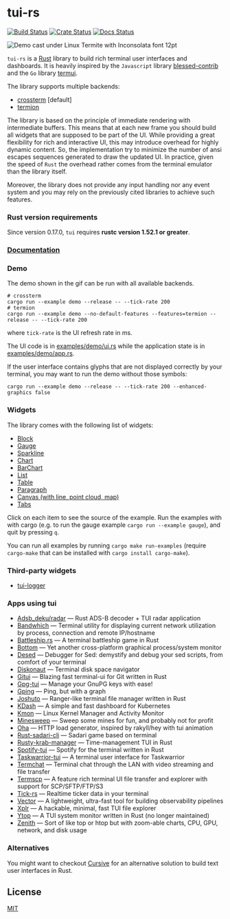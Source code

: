 # tui-rs

[![Build Status](https://github.com/fdehau/tui-rs/workflows/CI/badge.svg)](https://github.com/fdehau/tui-rs/actions?query=workflow%3ACI+)
[![Crate Status](https://img.shields.io/crates/v/tui.svg)](https://crates.io/crates/tui)
[![Docs Status](https://docs.rs/tui/badge.svg)](https://docs.rs/crate/tui/)

<img src="./assets/demo.gif" alt="Demo cast under Linux Termite with Inconsolata font 12pt">

`tui-rs` is a [Rust](https://www.rust-lang.org) library to build rich terminal
user interfaces and dashboards. It is heavily inspired by the `Javascript`
library [blessed-contrib](https://github.com/yaronn/blessed-contrib) and the
`Go` library [termui](https://github.com/gizak/termui).

The library supports multiple backends:
  - [crossterm](https://github.com/crossterm-rs/crossterm) [default]
  - [termion](https://github.com/ticki/termion)

The library is based on the principle of immediate rendering with intermediate
buffers. This means that at each new frame you should build all widgets that are
supposed to be part of the UI. While providing a great flexibility for rich and
interactive UI, this may introduce overhead for highly dynamic content. So, the
implementation try to minimize the number of ansi escapes sequences generated to
draw the updated UI. In practice, given the speed of `Rust` the overhead rather
comes from the terminal emulator than the library itself.

Moreover, the library does not provide any input handling nor any event system and
you may rely on the previously cited libraries to achieve such features.

### Rust version requirements

Since version 0.17.0, `tui` requires **rustc version 1.52.1 or greater**.

### [Documentation](https://docs.rs/tui)

### Demo

The demo shown in the gif can be run with all available backends.

```
# crossterm
cargo run --example demo --release -- --tick-rate 200
# termion
cargo run --example demo --no-default-features --features=termion --release -- --tick-rate 200
```

where `tick-rate` is the UI refresh rate in ms.

The UI code is in [examples/demo/ui.rs](https://github.com/fdehau/tui-rs/blob/v0.16.0/examples/demo/ui.rs) while the
application state is in [examples/demo/app.rs](https://github.com/fdehau/tui-rs/blob/v0.16.0/examples/demo/app.rs).

If the user interface contains glyphs that are not displayed correctly by your terminal, you may want to run
the demo without those symbols:

```
cargo run --example demo --release -- --tick-rate 200 --enhanced-graphics false
```

### Widgets

The library comes with the following list of widgets:

  * [Block](https://github.com/fdehau/tui-rs/blob/v0.16.0/examples/block.rs)
  * [Gauge](https://github.com/fdehau/tui-rs/blob/v0.16.0/examples/gauge.rs)
  * [Sparkline](https://github.com/fdehau/tui-rs/blob/v0.16.0/examples/sparkline.rs)
  * [Chart](https://github.com/fdehau/tui-rs/blob/v0.16.0/examples/chart.rs)
  * [BarChart](https://github.com/fdehau/tui-rs/blob/v0.16.0/examples/barchart.rs)
  * [List](https://github.com/fdehau/tui-rs/blob/v0.16.0/examples/list.rs)
  * [Table](https://github.com/fdehau/tui-rs/blob/v0.16.0/examples/table.rs)
  * [Paragraph](https://github.com/fdehau/tui-rs/blob/v0.16.0/examples/paragraph.rs)
  * [Canvas (with line, point cloud, map)](https://github.com/fdehau/tui-rs/blob/v0.16.0/examples/canvas.rs)
  * [Tabs](https://github.com/fdehau/tui-rs/blob/v0.16.0/examples/tabs.rs)

Click on each item to see the source of the example. Run the examples with with 
cargo (e.g. to run the gauge example `cargo run --example gauge`), and quit by pressing `q`.

You can run all examples by running `cargo make run-examples` (require
`cargo-make` that can be installed with `cargo install cargo-make`).

### Third-party widgets

* [tui-logger](https://github.com/gin66/tui-logger)

### Apps using tui

* [Adsb_deku/radar](https://github.com/wcampbell0x2a/adsb_deku#radar-tui) — Rust ADS-B decoder + TUI radar application
* [Bandwhich](https://github.com/imsnif/bandwhich) — Terminal utility for displaying current network utilization by process, connection and remote IP/hostname
* [Battleship.rs](https://github.com/deepu105/battleship-rs) — A terminal battleship game in Rust
* [Bottom](https://github.com/ClementTsang/bottom) — Yet another cross-platform graphical process/system monitor
* [Desed](https://github.com/SoptikHa2/desed) — Debugger for Sed: demystify and debug your sed scripts, from comfort of your terminal
* [Diskonaut](https://github.com/imsnif/diskonaut) — Terminal disk space navigator
* [Gitui](https://github.com/extrawurst/gitui) — Blazing fast terminal-ui for Git written in Rust
* [Gpg-tui](https://github.com/orhun/gpg-tui) — Manage your GnuPG keys with ease!
* [Gping](https://github.com/orf/gping) — Ping, but with a graph
* [Joshuto](https://github.com/kamiyaa/joshuto) — Ranger-like terminal file manager written in Rust
* [KDash](https://github.com/kdash-rs/kdash) — A simple and fast dashboard for Kubernetes
* [Kmon](https://github.com/orhun/kmon) — Linux Kernel Manager and Activity Monitor
* [Minesweep](https://github.com/cpcloud/minesweep-rs) — Sweep some mines for fun, and probably not for profit
* [Oha](https://github.com/hatoo/oha) — HTTP load generator, inspired by rakyll/hey with tui animation
* [Rust-sadari-cli](https://github.com/24seconds/rust-sadari-cli) — Sadari game based on terminal
* [Rusty-krab-manager](https://github.com/aryakaul/rusty-krab-manager) — Time-management TUI in Rust
* [Spotify-tui](https://github.com/Rigellute/spotify-tui) — Spotify for the terminal written in Rust
* [Taskwarrior-tui](https://github.com/kdheepak/taskwarrior-tui) — A terminal user interface for Taskwarrior
* [Termchat](https://github.com/lemunozm/termchat) — Terminal chat through the LAN with video streaming and file transfer
* [Termscp](https://github.com/veeso/termscp) — A feature rich terminal UI file transfer and explorer with support for SCP/SFTP/FTP/S3
* [Tick-rs](https://github.com/tarkah/tickrs) — Realtime ticker data in your terminal
* [Vector](https://vector.dev) — A lightweight, ultra-fast tool for building observability pipelines
* [Xplr](https://github.com/sayanarijit/xplr) — A hackable, minimal, fast TUI file explorer
* [Ytop](https://github.com/cjbassi/ytop) — A TUI system monitor written in Rust (no longer maintained)
* [Zenith](https://github.com/bvaisvil/zenith) — Sort of like top or htop but with zoom-able charts, CPU, GPU, network, and disk usage

### Alternatives

You might want to checkout [Cursive](https://github.com/gyscos/Cursive) for an
alternative solution to build text user interfaces in Rust.

## License

[MIT](LICENSE)
